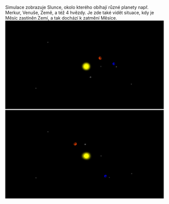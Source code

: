 Simulace zobrazuje Slunce, okolo kterého obíhají různé planety např. Merkur, Venuše, Země, a též 4 hvězdy.
Je zde také vidět situace, kdy je Měsíc zastíněn Zemí, a tak dochází k zatmění Měsíce.
![první screenshot](image.png)
![druhý screenshot](image-1.png)